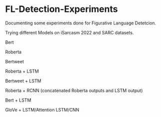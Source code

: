 # FL-Detection-Experiments

Documenting some experiments done for Figurative Language Detetcion.

Trying different Models on iSarcasm 2022 and SARC datasets.

Bert

Roberta

Bertweet

Roberta + LSTM 

Bertweet + LSTM

Roberta + RCNN (concatenated Roberta outputs and LSTM output)

Bert + LSTM

GloVe + LSTM/Attention LSTM/CNN

